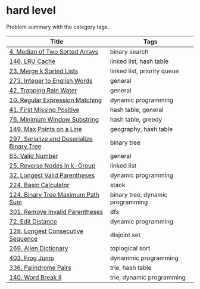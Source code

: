 # hard level

Problem summary with the category tags.

| Title | Tags |
| ----- | ---- |
| [4. Median of Two Sorted Arrays](https://leetcode.com/problems/median-of-two-sorted-arrays/) | binary search |
| [146. LRU Cache](https://leetcode.com/problems/lru-cache/) | linked list, hash table |
| [23. Merge k Sorted Lists](https://leetcode.com/problems/merge-k-sorted-lists/) | linked list, priority queue |
| [273. Integer to English Words](https://leetcode.com/problems/integer-to-english-words/) | general |
| [42. Trapping Rain Water](https://leetcode.com/problems/trapping-rain-water/) | general |
| [10. Regular Expression Matching](https://leetcode.com/problems/regular-expression-matching/) | dynamic programming |
| [41. First Missing Positive](https://leetcode.com/problems/first-missing-positive/) | hash table, general |
| [76. Minimum Window Substring](https://leetcode.com/problems/minimum-window-substring/) | hash table, greedy |
| [149. Max Points on a Line](https://leetcode.com/problems/max-points-on-a-line/) | geography, hash table |
| [297. Serialize and Deserialize Binary Tree](https://leetcode.com/problems/serialize-and-deserialize-binary-tree/) | binary tree |
| [65. Valid Number](https://leetcode.com/problems/valid-number/) | general |
| [25. Reverse Nodes in k-Group](https://leetcode.com/problems/reverse-nodes-in-k-group/) | linked list |
| [32. Longest Valid Parentheses](https://leetcode.com/problems/longest-valid-parentheses/) | dynamic programming |
| [224. Basic Calculator](https://leetcode.com/problems/basic-calculator/) | stack |
| [124. Binary Tree Maximum Path Sum](https://leetcode.com/problems/binary-tree-maximum-path-sum/) | binary tree, dynamic programming |
| [301. Remove Invalid Parentheses](https://leetcode.com/problems/remove-invalid-parentheses/) | dfs |
| [72. Edit Distance](https://leetcode.com/problems/edit-distance/) | dynamic programming |
| [128. Longest Consecutive Sequence](https://leetcode.com/problems/longest-consecutive-sequence/) | disjoint set |
| [269. Alien Dictionary](http://206.81.6.248:12306/leetcode/alien-dictionary/description) | toplogical sort |
| [403. Frog Jump](https://leetcode.com/problems/frog-jump/) | dynammic programming |
| [336. Palindrome Pairs](https://leetcode.com/problems/palindrome-pairs/) | trie, hash table |
| [140. Word Break II](https://leetcode.com/problems/word-break-ii/) | trie, dynamic programming |
